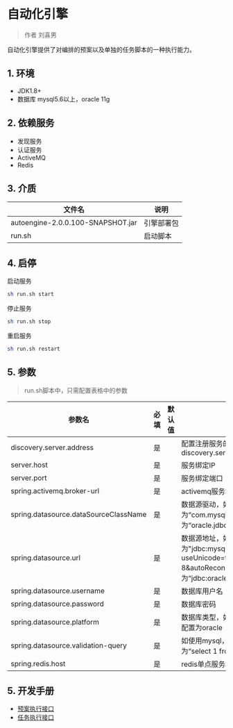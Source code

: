 # 自动化引擎

> 作者 刘喜男

自动化引擎提供了对编排的预案以及单独的任务脚本的一种执行能力。

## 1. 环境

- JDK1.8+
- 数据库 mysql5.6以上，oracle 11g

## 2. 依赖服务

- 发现服务
- 认证服务
- ActiveMQ
- Redis

## 3. 介质

| 文件名                            | 说明       |
| --------------------------------- | ---------- |
| autoengine-2.0.0.100-SNAPSHOT.jar | 引擎部署包 |
| run.sh                            | 启动脚本   |

## 4. 启停

启动服务

```bash
sh run.sh start
```

停止服务

```bash
sh run.sh stop
```

重启服务

```bash
sh run.sh restart
```

## 5. 参数

> run.sh脚本中，只需配置表格中的参数

| 参数名                                | 必填 | 默认值 | 说明                                                         |
| ------------------------------------- | ---- | ------ | ------------------------------------------------------------ |
| discovery.server.address              | 是   |        | 配置注册服务的地址 discovery.server.address=<https://192.168.0.1:8761/eureka/> |
| server.host                           | 是   |        | 服务绑定IP                                                   |
| server.port                           | 是   |        | 服务绑定端口                                                 |
| spring.activemq.broker-url            | 是   |        | activemq服务地址，如：“tcp://192.168.55.46:61616”            |
| spring.datasource.dataSourceClassName | 是   |        | 数据源驱动，如使用mysql，则配置为“com.mysql.jdbc.Driver”，如使用oracle，则配置为“oracle.jdbc.driver.OracleDriver” |
| spring.datasource.url                 | 是   |        | 数据源地址，如使用mysql，则配置为"jdbc:mysql://192.168.55.50:3306/autodeploy?useUnicode=truecharacterEncoding=utf-8&autoReconnect=true"；如使用oracle，则配置为“jdbc:oracle:thin:@127.0.0.1:1521:bomc” |
| spring.datasource.username            | 是   |        | 数据库用户名                                                 |
| spring.datasource.password            | 是   |        | 数据库密码                                                   |
| spring.datasource.platform            | 是   |        | 数据库类型，如使用mysql，则配置为mysql；如使用oralce，则配置为oracle |
| spring.datasource.validation-query    | 是   |        | 如使用mysql，则配置为“select 1”；如使用oralce，则配置为“select 1 from dual” |
| spring.redis.host                     | 是   |        | redis单点服务地址ip                                          |

## 5. 开发手册

- [预案执行接口](API/预案执行接口.md)
- [任务执行接口](API/任务执行.md)
